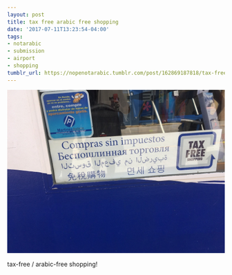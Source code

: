 ```yaml
---
layout: post
title: tax free arabic free shopping
date: '2017-07-11T13:23:54-04:00'
tags:
- notarabic
- submission
- airport
- shopping
tumblr_url: https://nopenotarabic.tumblr.com/post/162869187818/tax-free-arabic-free-shopping
---
```

 ![](/tumblr_files/tumblr_osx4w29Xv21tz29g7o1_1280.jpg)  

tax-free / arabic-free shopping!

